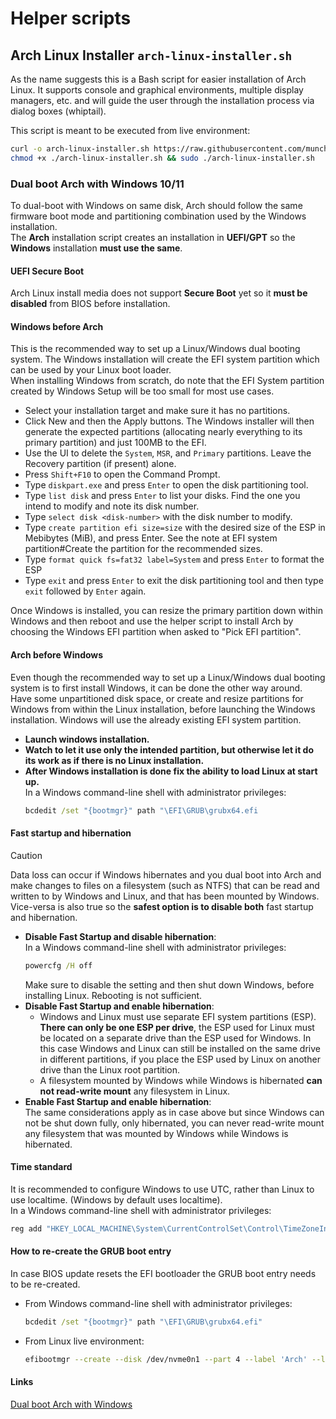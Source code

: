 # Helper scripts

## Arch Linux Installer `arch-linux-installer.sh`
As the name suggests this is a Bash script for easier installation of Arch Linux.
It supports console and graphical environments, multiple display managers, etc. and will guide the user through the installation process via dialog boxes (whiptail).

This script is meant to be executed from live environment:
```bash
curl -o arch-linux-installer.sh https://raw.githubusercontent.com/munchauz3n/helper-scripts/refs/heads/main/arch-linux-installer.sh
chmod +x ./arch-linux-installer.sh && sudo ./arch-linux-installer.sh
```

### Dual boot Arch with Windows 10/11
To dual-boot with Windows on same disk, Arch should follow the same firmware boot mode and partitioning combination used by the Windows installation.  
The **Arch** installation script creates an installation in **UEFI/GPT** so the **Windows** installation **must use the same**.

#### UEFI Secure Boot
Arch Linux install media does not support **Secure Boot** yet so it **must be disabled** from BIOS before installation.

#### Windows before Arch
This is the recommended way to set up a Linux/Windows dual booting system. The Windows installation will create the EFI system partition which can be used by your Linux boot loader.  
When installing Windows from scratch, do note that the EFI System partition created by Windows Setup will be too small for most use cases.

- Select your installation target and make sure it has no partitions.
- Click New and then the Apply buttons. The Windows installer will then generate the expected partitions (allocating nearly everything to its primary partition) and just 100MB to the EFI.
- Use the UI to delete the `System`, `MSR`, and `Primary` partitions. Leave the Recovery partition (if present) alone.
- Press `Shift+F10` to open the Command Prompt.
- Type `diskpart.exe` and press `Enter` to open the disk partitioning tool.
- Type `list disk` and press `Enter` to list your disks. Find the one you intend to modify and note its disk number.
- Type `select disk <disk-number>` with the disk number to modify.
- Type `create partition efi size=size` with the desired size of the ESP in Mebibytes (MiB), and press Enter. See the note at EFI system partition#Create the partition for the recommended sizes.
- Type `format quick fs=fat32 label=System` and press `Enter` to format the ESP
- Type `exit` and press `Enter` to exit the disk partitioning tool and then type `exit` followed by `Enter` again.

Once Windows is installed, you can resize the primary partition down within Windows and then reboot and use the helper script to install Arch by choosing the Windows EFI partition when asked to "Pick EFI partition".

#### Arch before Windows
Even though the recommended way to set up a Linux/Windows dual booting system is to first install Windows, it can be done the other way around.
Have some unpartitioned disk space, or create and resize partitions for Windows from within the Linux installation, before launching the Windows installation. Windows will use the already existing EFI system partition.

- **Launch windows installation.**
- **Watch to let it use only the intended partition, but otherwise let it do its work as if there is no Linux installation.**
- **After Windows installation is done fix the ability to load Linux at start up.**  
  In a Windows command-line shell with administrator privileges:
  ```cmd
  bcdedit /set "{bootmgr}" path "\EFI\GRUB\grubx64.efi
  ```

#### Fast startup and hibernation
> [!CAUTION]
> Data loss can occur if Windows hibernates and you dual boot into Arch and make changes to files on a filesystem (such as NTFS) that can be read and written to by Windows and Linux, and that has been mounted by Windows.  
> Vice-versa is also true so the **safest option is to disable both** fast startup and hibernation.

- **Disable Fast Startup and disable hibernation**:  
  In a Windows command-line shell with administrator privileges:
  ```cmd
  powercfg /H off
  ```
  Make sure to disable the setting and then shut down Windows, before installing Linux. Rebooting is not sufficient.
- **Disable Fast Startup and enable hibernation**:  
  - Windows and Linux must use separate EFI system partitions (ESP). **There can only be one ESP per drive**, the ESP used for Linux must be located on a separate drive than the ESP used for Windows.
    In this case Windows and Linux can still be installed on the same drive in different partitions, if you place the ESP used by Linux on another drive than the Linux root partition.
  - A filesystem mounted by Windows while Windows is hibernated **can not read-write mount** any filesystem in Linux.
- **Enable Fast Startup and enable hibernation**:  
  The same considerations apply as in case above but since Windows can not be shut down fully, only hibernated, you can never read-write mount any filesystem that was mounted by Windows while Windows is hibernated.

#### Time standard
It is recommended to configure Windows to use UTC, rather than Linux to use localtime. (Windows by default uses localtime).  
In a Windows command-line shell with administrator privileges:  
```cmd
reg add "HKEY_LOCAL_MACHINE\System\CurrentControlSet\Control\TimeZoneInformation" /v RealTimeIsUniversal /d 1 /t REG_DWORD /f
```

#### How to re-create the GRUB boot entry
In case BIOS update resets the EFI bootloader the GRUB boot entry needs to be re-created.

- From Windows command-line shell with administrator privileges:  
  ```cmd
  bcdedit /set "{bootmgr}" path "\EFI\GRUB\grubx64.efi"
  ```
- From Linux live environment:  
  ```bash
  efibootmgr --create --disk /dev/nvme0n1 --part 4 --label 'Arch' --loader '\EFI\GRUB\grubx64.efi'
  ```

#### Links
[Dual boot Arch with Windows](https://wiki.archlinux.org/title/Dual_boot_with_Windows)
